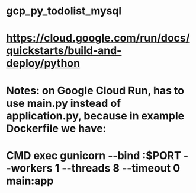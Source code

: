 # gcp_py_todolist_mysql


# https://cloud.google.com/run/docs/quickstarts/build-and-deploy/python
# Notes: on Google Cloud Run, has to use main.py instead of application.py, because in example Dockerfile we have: 
# CMD exec gunicorn --bind :$PORT --workers 1 --threads 8 --timeout 0 main:app
